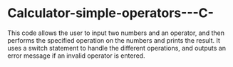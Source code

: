 # Calculator-simple-operators---C-

This code allows the user to input two numbers and an operator, and then performs the specified operation on the numbers and prints the result. It uses a switch statement to handle the different operations, and outputs an error message if an invalid operator is entered.

